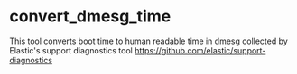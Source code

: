 # convert_dmesg_time
This tool converts boot time to human readable time in dmesg collected by Elastic's support diagnostics tool https://github.com/elastic/support-diagnostics
